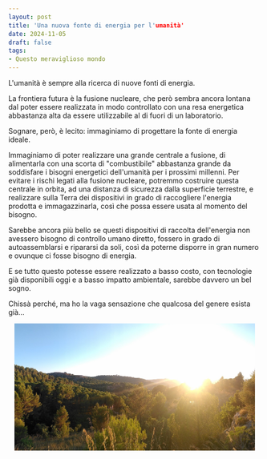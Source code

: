 ```yaml
---
layout: post
title: 'Una nuova fonte di energia per l'umanità'
date: 2024-11-05
draft: false
tags: 
- Questo meraviglioso mondo
---
```


L'umanità è sempre alla ricerca di nuove fonti di energia.

La frontiera futura è la fusione nucleare, che però sembra ancora lontana dal 
poter essere realizzata in modo controllato con una resa energetica abbastanza
alta da essere utilizzabile al di fuori di un laboratorio.

Sognare, però, è lecito: immaginiamo di progettare la fonte di energia ideale.

Immaginiamo di poter realizzare una grande centrale a fusione, di alimentarla 
con una scorta di "combustibile" abbastanza grande da soddisfare i bisogni 
energetici dell'umanità per i prossimi millenni. Per evitare i rischi legati 
alla fusione nucleare, potremmo costruire questa centrale in orbita, ad una 
distanza di sicurezza dalla superficie terrestre, e realizzare sulla Terra
dei dispositivi in grado di raccogliere l'energia prodotta e immagazzinarla,
così che possa essere usata al momento del bisogno.

Sarebbe ancora più bello se questi dispositivi di raccolta dell'energia non 
avessero bisogno di controllo umano diretto, fossero in grado di autoassemblarsi
e ripararsi da soli, così da poterne disporre in gran numero e ovunque ci fosse
bisogno di energia.

E se tutto questo potesse essere realizzato a basso costo, con tecnologie già
disponibili oggi e a basso impatto ambientale, sarebbe davvero un bel sogno.


Chissà perché, ma ho la vaga sensazione che qualcosa del genere esista già...

<div class="figura" style="text-align: center">
    <img src="/assets/sole.jpg" alt= "Sole e alberi" style="width: 480px;" />
</div>